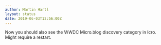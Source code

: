 ```yaml
---
author: Martin Hartl
layout: status
date: 2019-06-03T12:56:00Z
---
```

Now you should also see the WWDC Micro.blog discovery category in Icro. Might require a restart.